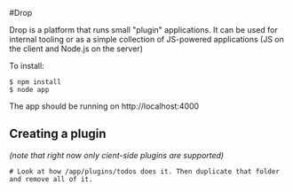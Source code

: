 #Drop

Drop is a platform that runs small "plugin" applications. It can be used for
internal tooling or as a simple collection of JS-powered applications (JS on 
the client and Node.js on the server)

To install:

```
$ npm install
$ node app
```

The app should be running on http://localhost:4000

## Creating a plugin

_(note that right now only cient-side plugins are supported)_

```
# Look at how /app/plugins/todos does it. Then duplicate that folder and remove all of it.
```
